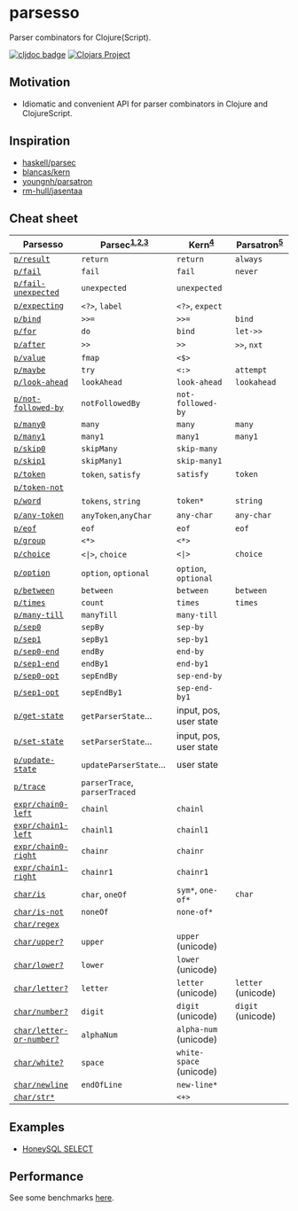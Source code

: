# parsesso

Parser combinators for Clojure(Script).

[![cljdoc badge](https://cljdoc.org/badge/com.github.strojure/parsesso)](https://cljdoc.org/d/com.github.strojure/parsesso)
[![Clojars Project](https://img.shields.io/clojars/v/com.github.strojure/parsesso.svg)](https://clojars.org/com.github.strojure/parsesso)

## Motivation

* Idiomatic and convenient API for parser combinators in Clojure and
  ClojureScript.

## Inspiration

* [haskell/parsec](https://github.com/haskell/parsec)
* [blancas/kern](https://github.com/blancas/kern)
* [youngnh/parsatron](https://github.com/youngnh/parsatron)
* [rm-hull/jasentaa](https://github.com/rm-hull/jasentaa)

## Cheat sheet

| Parsesso                              | Parsec<sup>[1],[2],[3]</sup>    | Kern<sup>[4]</sup>      | Parsatron<sup>[5]</sup> |
|---------------------------------------|---------------------------------|-------------------------|-------------------------|
| <code>[p/result]</code>               | `return`                        | `return`                | `always`                |
| <code>[p/fail]</code>                 | `fail`                          | `fail`                  | `never`                 |
| <code>[p/fail-unexpected]</code>      | `unexpected`                    | `unexpected`            |                         |
| <code>[p/expecting]</code>            | `<?>`, `label`                  | `<?>`, `expect`         |                         |
| <code>[p/bind]</code>                 | `>>=`                           | `>>=`                   | `bind`                  |
| <code>[p/for]</code>                  | `do`                            | `bind`                  | `let->>`                |
| <code>[p/after]</code>                | `>>`                            | `>>`                    | `>>`, `nxt`             |
| <code>[p/value]</code>                | `fmap`                          | `<$>`                   |                         |
| <code>[p/maybe]</code>                | `try`                           | `<:>`                   | `attempt`               |
| <code>[p/look-ahead]</code>           | `lookAhead`                     | `look-ahead`            | `lookahead`             |
| <code>[p/not-followed-by]</code>      | `notFollowedBy`                 | `not-followed-by`       |                         |
| <code>[p/many0]</code>                | `many`                          | `many`                  | `many`                  |
| <code>[p/many1]</code>                | `many1`                         | `many1`                 | `many1`                 |
| <code>[p/skip0]</code>                | `skipMany`                      | `skip-many`             |                         |
| <code>[p/skip1]</code>                | `skipMany1`                     | `skip-many1`            |                         |
| <code>[p/token]</code>                | `token`, `satisfy`              | `satisfy`               | `token`                 |
| <code>[p/token-not]</code>            |                                 |                         |                         |
| <code>[p/word]</code>                 | `tokens`, `string`              | `token*`                | `string`                |
| <code>[p/any-token]</code>            | `anyToken`,`anyChar`            | `any-char`              | `any-char`              |
| <code>[p/eof]</code>                  | `eof`                           | `eof`                   | `eof`                   |
| <code>[p/group]</code>                | `<*>`                           | `<*>`                   |                         |
| <code>[p/choice]</code>               | <code><&#124;></code>, `choice` | <code><&#124;></code>   | `choice`                |
| <code>[p/option]</code>               | `option`, `optional`            | `option`, `optional`    |                         |
| <code>[p/between]</code>              | `between`                       | `between`               | `between`               |
| <code>[p/times]</code>                | `count`                         | `times`                 | `times`                 |
| <code>[p/many-till]</code>            | `manyTill`                      | `many-till`             |                         |
| <code>[p/sep0]</code>                 | `sepBy`                         | `sep-by`                |                         |
| <code>[p/sep1]</code>                 | `sepBy1`                        | `sep-by1`               |                         |
| <code>[p/sep0-end]</code>             | `endBy`                         | `end-by`                |                         |
| <code>[p/sep1-end]</code>             | `endBy1`                        | `end-by1`               |                         |
| <code>[p/sep0-opt]</code>             | `sepEndBy`                      | `sep-end-by`            |                         |
| <code>[p/sep1-opt]</code>             | `sepEndBy1`                     | `sep-end-by1`           |                         |
| <code>[p/get-state]</code>            | `getParserState`...             | input, pos, user state  |                         |
| <code>[p/set-state]</code>            | `setParserState`...             | input, pos, user state  |                         |
| <code>[p/update-state]</code>         | `updateParserState`...          | user state              |                         |
| <code>[p/trace]</code>                | `parserTrace`, `parserTraced`   |                         |                         |
| <code>[expr/chain0-left]</code>       | `chainl`                        | `chainl`                |                         |
| <code>[expr/chain1-left]</code>       | `chainl1`                       | `chainl1`               |                         |
| <code>[expr/chain0-right]</code>      | `chainr`                        | `chainr`                |                         |
| <code>[expr/chain1-right]</code>      | `chainr1`                       | `chainr1`               |                         |
| <code>[char/is]</code>                | `char`, `oneOf`                 | `sym*`, `one-of*`       | `char`                  |
| <code>[char/is-not]</code>            | `noneOf`                        | `none-of*`              |                         |
| <code>[char/regex]</code>             |                                 |                         |                         |
| <code>[char/upper?]</code>            | `upper`                         | `upper` (unicode)       |                         |
| <code>[char/lower?]</code>            | `lower`                         | `lower` (unicode)       |                         |
| <code>[char/letter?]</code>           | `letter`                        | `letter` (unicode)      | `letter` (unicode)      |
| <code>[char/number?]</code>           | `digit`                         | `digit` (unicode)       | `digit` (unicode)       |
| <code>[char/letter-or-number?]</code> | `alphaNum`                      | `alpha-num` (unicode)   |                         |
| <code>[char/white?]</code>            | `space`                         | `white-space` (unicode) |                         |
| <code>[char/newline]</code>           | `endOfLine`                     | `new-line*`             |                         |
| <code>[char/str*]</code>              |                                 | `<+>`                   |                         |

[1]: https://github.com/haskell/parsec/blob/master/src/Text/Parsec/Prim.hs

[2]: https://github.com/haskell/parsec/blob/master/src/Text/Parsec/Combinator.hs

[3]: https://github.com/haskell/parsec/blob/master/src/Text/Parsec/Char.hs

[4]: https://github.com/blancas/kern/blob/master/src/main/clojure/blancas/kern/core.clj

[5]: https://github.com/youngnh/parsatron/blob/master/src/clj/the/parsatron.clj

[p/result]: https://cljdoc.org/d/com.github.strojure/parsesso/CURRENT/api/strojure.parsesso.parser#result

[p/fail]: https://cljdoc.org/d/com.github.strojure/parsesso/CURRENT/api/strojure.parsesso.parser#fail

[p/fail-unexpected]: https://cljdoc.org/d/com.github.strojure/parsesso/CURRENT/api/strojure.parsesso.parser#fail-unexpected

[p/expecting]: https://cljdoc.org/d/com.github.strojure/parsesso/CURRENT/api/strojure.parsesso.parser#expecting

[p/bind]: https://cljdoc.org/d/com.github.strojure/parsesso/CURRENT/api/strojure.parsesso.parser#bind

[p/for]: https://cljdoc.org/d/com.github.strojure/parsesso/CURRENT/api/strojure.parsesso.parser#for

[p/after]: https://cljdoc.org/d/com.github.strojure/parsesso/CURRENT/api/strojure.parsesso.parser#after

[p/value]: https://cljdoc.org/d/com.github.strojure/parsesso/CURRENT/api/strojure.parsesso.parser#value

[p/maybe]: https://cljdoc.org/d/com.github.strojure/parsesso/CURRENT/api/strojure.parsesso.parser#maybe

[p/look-ahead]: https://cljdoc.org/d/com.github.strojure/parsesso/CURRENT/api/strojure.parsesso.parser#look-ahead

[p/not-followed-by]: https://cljdoc.org/d/com.github.strojure/parsesso/CURRENT/api/strojure.parsesso.parser#not-followed-by

[p/many0]: https://cljdoc.org/d/com.github.strojure/parsesso/CURRENT/api/strojure.parsesso.parser#many0

[p/many1]: https://cljdoc.org/d/com.github.strojure/parsesso/CURRENT/api/strojure.parsesso.parser#many1

[p/skip0]: https://cljdoc.org/d/com.github.strojure/parsesso/CURRENT/api/strojure.parsesso.parser#skip0

[p/skip1]: https://cljdoc.org/d/com.github.strojure/parsesso/CURRENT/api/strojure.parsesso.parser#skip1

[p/token]: https://cljdoc.org/d/com.github.strojure/parsesso/CURRENT/api/strojure.parsesso.parser#token

[p/token-not]: https://cljdoc.org/d/com.github.strojure/parsesso/CURRENT/api/strojure.parsesso.parser#token-not

[p/word]: https://cljdoc.org/d/com.github.strojure/parsesso/CURRENT/api/strojure.parsesso.parser#word

[p/any-token]: https://cljdoc.org/d/com.github.strojure/parsesso/CURRENT/api/strojure.parsesso.parser#any-token

[p/eof]: https://cljdoc.org/d/com.github.strojure/parsesso/CURRENT/api/strojure.parsesso.parser#eof

[p/group]: https://cljdoc.org/d/com.github.strojure/parsesso/CURRENT/api/strojure.parsesso.parser#group

[p/choice]: https://cljdoc.org/d/com.github.strojure/parsesso/CURRENT/api/strojure.parsesso.parser#choice

[p/option]: https://cljdoc.org/d/com.github.strojure/parsesso/CURRENT/api/strojure.parsesso.parser#option

[p/between]: https://cljdoc.org/d/com.github.strojure/parsesso/CURRENT/api/strojure.parsesso.parser#between

[p/times]: https://cljdoc.org/d/com.github.strojure/parsesso/CURRENT/api/strojure.parsesso.parser#times

[p/many-till]: https://cljdoc.org/d/com.github.strojure/parsesso/CURRENT/api/strojure.parsesso.parser#many-till

[p/sep0]: https://cljdoc.org/d/com.github.strojure/parsesso/CURRENT/api/strojure.parsesso.parser#sep0

[p/sep1]: https://cljdoc.org/d/com.github.strojure/parsesso/CURRENT/api/strojure.parsesso.parser#sep1

[p/sep0-end]: https://cljdoc.org/d/com.github.strojure/parsesso/CURRENT/api/strojure.parsesso.parser#sep0-end

[p/sep1-end]: https://cljdoc.org/d/com.github.strojure/parsesso/CURRENT/api/strojure.parsesso.parser#sep1-end

[p/sep0-opt]: https://cljdoc.org/d/com.github.strojure/parsesso/CURRENT/api/strojure.parsesso.parser#sep0-opt

[p/sep1-opt]: https://cljdoc.org/d/com.github.strojure/parsesso/CURRENT/api/strojure.parsesso.parser#sep1-opt

[p/get-state]: https://cljdoc.org/d/com.github.strojure/parsesso/CURRENT/api/strojure.parsesso.parser#get-state

[p/set-state]: https://cljdoc.org/d/com.github.strojure/parsesso/CURRENT/api/strojure.parsesso.parser#set-state

[p/update-state]: https://cljdoc.org/d/com.github.strojure/parsesso/CURRENT/api/strojure.parsesso.parser#update-state

[p/trace]: https://cljdoc.org/d/com.github.strojure/parsesso/CURRENT/api/strojure.parsesso.parser#trace

[expr/chain0-left]: https://cljdoc.org/d/com.github.strojure/parsesso/CURRENT/api/strojure.parsesso.expr#chain0-left

[expr/chain1-left]: https://cljdoc.org/d/com.github.strojure/parsesso/CURRENT/api/strojure.parsesso.expr#chain1-left

[expr/chain0-right]: https://cljdoc.org/d/com.github.strojure/parsesso/CURRENT/api/strojure.parsesso.expr#chain0-right

[expr/chain1-right]: https://cljdoc.org/d/com.github.strojure/parsesso/CURRENT/api/strojure.parsesso.expr#chain1-right

[char/is]: https://cljdoc.org/d/com.github.strojure/parsesso/CURRENT/api/strojure.parsesso.char#char/is

[char/is-not]: https://cljdoc.org/d/com.github.strojure/parsesso/CURRENT/api/strojure.parsesso.char#char/is-not

[char/regex]: https://cljdoc.org/d/com.github.strojure/parsesso/CURRENT/api/strojure.parsesso.char#char/regex

[char/upper?]: https://cljdoc.org/d/com.github.strojure/parsesso/CURRENT/api/strojure.parsesso.char#char/upper?

[char/lower?]: https://cljdoc.org/d/com.github.strojure/parsesso/CURRENT/api/strojure.parsesso.char#char/lower?

[char/letter?]: https://cljdoc.org/d/com.github.strojure/parsesso/CURRENT/api/strojure.parsesso.char#char/letter?

[char/number?]: https://cljdoc.org/d/com.github.strojure/parsesso/CURRENT/api/strojure.parsesso.char#char/number?

[char/letter-or-number?]: https://cljdoc.org/d/com.github.strojure/parsesso/CURRENT/api/strojure.parsesso.char#char/letter-or-number?

[char/white?]: https://cljdoc.org/d/com.github.strojure/parsesso/CURRENT/api/strojure.parsesso.char#char/white?

[char/newline]: https://cljdoc.org/d/com.github.strojure/parsesso/CURRENT/api/strojure.parsesso.char#char/newline

[char/str*]: https://cljdoc.org/d/com.github.strojure/parsesso/CURRENT/api/strojure.parsesso.char#char/str*

## Examples

* [HoneySQL SELECT](test/demo/honeysql_select.clj)

## Performance

See some benchmarks [here](test/perf/bench.clj).
